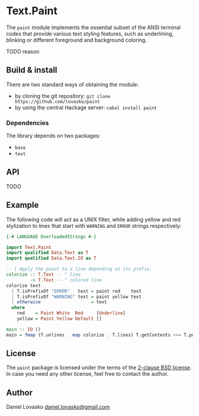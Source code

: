 # Text.Paint
The `paint` module implements the essential subset of the ANSI terminal codes
that provide various text styling features, such as underlining, blinking or
different foreground and background coloring.

TODO reason

## Build & install
There are two standard ways of obtaining the module:
 * by cloning the git repository: `git clone https://github.com/lovasko/paint`
 * by using the central Hackage server: `cabal install paint`

### Dependencies
The library depends on two packages:
 * `base`
 * `text`

## API
TODO

## Example
The following code will act as a UNIX filter, while adding yellow and
red stylization to lines that start with `WARNING` and `ERROR` strings
respectively:
```haskell
{-# LANGUAGE OverloadedStrings #-}

import Text.Paint
import qualified Data.Text as T
import qualified Data.Text.IO as T

-- | Apply the paint to a line depending on its prefix.
colorize :: T.Text -- ^ line
         -> T.Text -- ^ colored line
colorize text
  | T.isPrefixOf "ERROR"   text = paint red    text
  | T.isPrefixOf "WARNING" text = paint yellow text
  | otherwise                   = text
  where
    red    = Paint White  Red     [Underline]
    yellow = Paint Yellow Default []

main :: IO ()
main = fmap (T.unlines . map colorize . T.lines) T.getContents >>= T.putStr
```

## License
The `paint` package is licensed under the terms of the [2-clause BSD
license](LICENSE). In case you need any other license, feel free to
contact the author.

## Author
Daniel Lovasko <daniel.lovasko@gmail.com>
